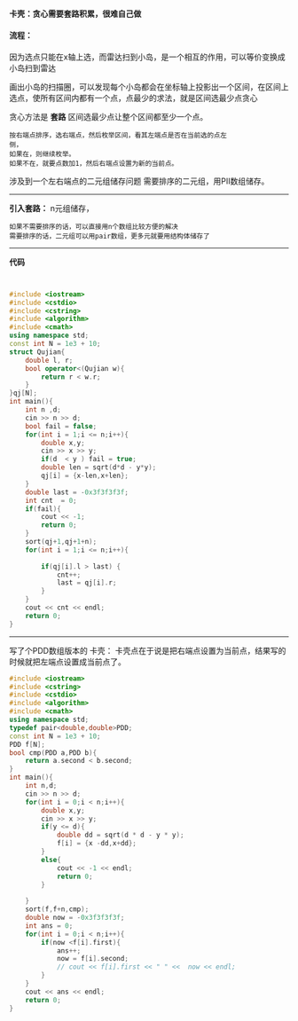 #### 卡壳：贪心需要套路积累，很难自己做

#### 流程：

 因为选点只能在x轴上选，而雷达扫到小岛，是一个相互的作用，可以等价变换成小岛扫到雷达
 
 画出小岛的扫描圈，可以发现每个小岛都会在坐标轴上投影出一个区间，在区间上选点，使所有区间内都有一个点，点最少的求法，就是区间选最少点贪心

贪心方法是
**套路**
区间选最少点让整个区间都至少一个点。
	
	按右端点排序，选右端点，然后枚举区间，看其左端点是否在当前选的点左
	侧，
	如果在，则继续枚举。
	如果不在，就要点数加1，然后右端点设置为新的当前点。

涉及到一个左右端点的二元组储存问题
需要排序的二元组，用PII数组储存。
*** 
**引入套路：**
n元组储存，

	如果不需要排序的话，可以直接用n个数组比较方便的解决
	需要排序的话，二元组可以用pair数组，更多元就要用结构体储存了
***
**代码**

```cpp


#include <iostream>
#include <cstdio>
#include <cstring>
#include <algorithm>
#include <cmath>
using namespace std;
const int N = 1e3 + 10;
struct Qujian{
    double l, r;
    bool operator<(Qujian w){
        return r < w.r;
    }
}qj[N];
int main(){
    int n ,d;
    cin >> n >> d;
    bool fail = false;
    for(int i = 1;i <= n;i++){
        double x,y;
        cin >> x >> y;
        if(d  < y ) fail = true;
        double len = sqrt(d*d - y*y);
        qj[i] = {x-len,x+len};
    }
    double last = -0x3f3f3f3f;
    int cnt  = 0;
    if(fail){
        cout << -1;
        return 0;
    }
    sort(qj+1,qj+1+n);
    for(int i = 1;i <= n;i++){
        
        if(qj[i].l > last) {
            cnt++;
            last = qj[i].r;
        }
    }
    cout << cnt << endl;
    return 0;
}
```
***
写了个PDD数组版本的
卡壳：
卡壳点在于说是把右端点设置为当前点，结果写的时候就把左端点设置成当前点了。


```cpp
#include <iostream>
#include <cstring>
#include <cstdio>
#include <algorithm>
#include <cmath>
using namespace std;
typedef pair<double,double>PDD;
const int N = 1e3 + 10;
PDD f[N];
bool cmp(PDD a,PDD b){
    return a.second < b.second;
}
int main(){
    int n,d;
    cin >> n >> d;
    for(int i = 0;i < n;i++){
        double x,y;
        cin >> x >> y;
        if(y <= d){
            double dd = sqrt(d * d - y * y);
            f[i] = {x -dd,x+dd};
        }
        else{
            cout << -1 << endl;
            return 0;
        }
        
    }
    sort(f,f+n,cmp);
    double now = -0x3f3f3f3f;
    int ans = 0;
    for(int i = 0;i < n;i++){
        if(now <f[i].first){
            ans++;
            now = f[i].second;
            // cout << f[i].first << " " <<  now << endl;
        }
    }
    cout << ans << endl;
    return 0;
}
```